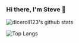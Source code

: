### Hi there, I'm Steve 👋

![diceroll123's github stats](https://github-readme-stats.vercel.app/api?username=diceroll123&theme=dracula&count_private=true)

![Top Langs](https://github-readme-stats.vercel.app/api/top-langs/?username=diceroll123&layout=compact&theme=dracula)



<!--
**diceroll123/diceroll123** is a ✨ _special_ ✨ repository because its `README.md` (this file) appears on your GitHub profile.

Here are some ideas to get you started:

- 🔭 I’m currently working on ...
- 🌱 I’m currently learning ...
- 👯 I’m looking to collaborate on ...
- 🤔 I’m looking for help with ...
- 💬 Ask me about ...
- 📫 How to reach me: ...
- 😄 Pronouns: ...
- ⚡ Fun fact: ...
-->
